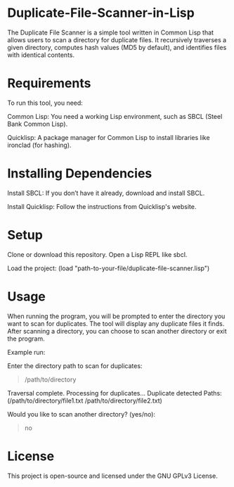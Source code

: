 # Duplicate-File-Scanner-in-Lisp
The Duplicate File Scanner is a simple tool written in Common Lisp that allows users to scan a directory for duplicate files. It recursively traverses a given directory, computes hash values (MD5 by default), and identifies files with identical contents.

# Requirements
To run this tool, you need:

Common Lisp: 
You need a working Lisp environment, such as SBCL (Steel Bank Common Lisp).

Quicklisp: A package manager for Common Lisp to install libraries like ironclad (for hashing).

# Installing Dependencies
Install SBCL: If you don’t have it already, download and install SBCL.

Install Quicklisp: Follow the instructions from Quicklisp's website.


# Setup
Clone or download this repository.
Open a Lisp REPL like sbcl.

Load the project:
(load "path-to-your-file/duplicate-file-scanner.lisp")


# Usage
When running the program, you will be prompted to enter the directory you want to scan for duplicates.
The tool will display any duplicate files it finds.
After scanning a directory, you can choose to scan another directory or exit the program.


Example run:

Enter the directory path to scan for duplicates:
> /path/to/directory

Traversal complete. Processing for duplicates...
Duplicate detected
Paths: (/path/to/directory/file1.txt /path/to/directory/file2.txt)

Would you like to scan another directory? (yes/no):
> no


# License
This project is open-source and licensed under the GNU GPLv3 License.

